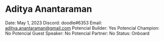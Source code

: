# Aditya Anantaraman

Date: May 1, 2023
Discord: doodle#6353
Email: aditya.anantaraman@gmail.com
Potencial Builder: Yes
Potencial Champion: No
Potencial Guest Speaker: No
Potencial Partner: No
Status: Onboard